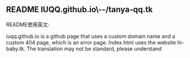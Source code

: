 README IUQQ.github.io\\--/tanya-qq.tk
-------------------------------------

README使用英文:

iuqq.github.io is a github page that uses a custom domain name and a custom 404 page, which is an error page. Index.html uses the website hi-baby.tk. The translation may not be standard, please understand
